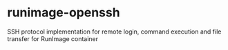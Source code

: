 # runimage-openssh
SSH protocol implementation for remote login, command execution and file transfer for RunImage container
